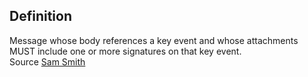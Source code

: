 ## Definition
Message whose body references a key event and whose attachments MUST include one or more signatures on that key event.\
Source [Sam Smith](https://github.com/WebOfTrust/ietf-keri/blob/main/draft-ssmith-keri.md#basic-terminology)